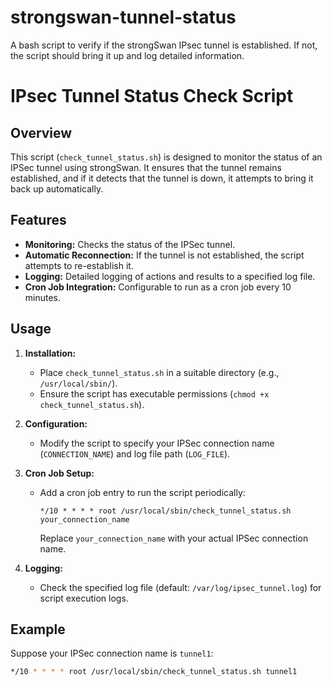 # strongswan-tunnel-status
A bash script to verify if the strongSwan IPsec tunnel is established. If not, the script should bring it up and log detailed information.

# IPsec Tunnel Status Check Script

## Overview

This script (`check_tunnel_status.sh`) is designed to monitor the status of an IPSec tunnel using strongSwan. It ensures that the tunnel remains established, and if it detects that the tunnel is down, it attempts to bring it back up automatically.

## Features

- **Monitoring:** Checks the status of the IPSec tunnel.
- **Automatic Reconnection:** If the tunnel is not established, the script attempts to re-establish it.
- **Logging:** Detailed logging of actions and results to a specified log file.
- **Cron Job Integration:** Configurable to run as a cron job every 10 minutes.

## Usage

1. **Installation:**
   - Place `check_tunnel_status.sh` in a suitable directory (e.g., `/usr/local/sbin/`).
   - Ensure the script has executable permissions (`chmod +x check_tunnel_status.sh`).

2. **Configuration:**
   - Modify the script to specify your IPSec connection name (`CONNECTION_NAME`) and log file path (`LOG_FILE`).

3. **Cron Job Setup:**
   - Add a cron job entry to run the script periodically:
     ```
     */10 * * * * root /usr/local/sbin/check_tunnel_status.sh your_connection_name
     ```
     Replace `your_connection_name` with your actual IPSec connection name.

4. **Logging:**
   - Check the specified log file (default: `/var/log/ipsec_tunnel.log`) for script execution logs.

## Example

Suppose your IPSec connection name is `tunnel1`:
```bash
*/10 * * * * root /usr/local/sbin/check_tunnel_status.sh tunnel1
